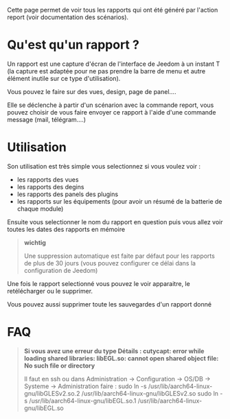 Cette page permet de voir tous les rapports qui ont été généré par l'action report (voir documentation des scénarios).

# Qu'est qu'un rapport ?

Un rapport est une capture d'écran de l'interface de Jeedom à un instant T (la capture est adaptée pour ne pas prendre la barre de menu et autre élément inutile sur ce type d'utilisation).

Vous pouvez le faire sur des vues, design, page de panel....

Elle se déclenche à partir d'un scénarion avec la commande report, vous pouvez choisir de vous faire envoyer ce rapport à l'aide d'une commande message (mail, télégram....)

# Utilisation

Son utilisation est très simple vous selectionnez si vous voulez voir :

-	les rapports des vues
-	les rapports des degins
-	les rapports des panels des plugins
- les rapports sur les équipements (pour avoir un résumé de la batterie de chaque module)

Ensuite vous selectionner le nom du rapport en question puis vous allez voir toutes les dates des rapports en mémoire

> **wichtig**
>
> Une suppression automatique est faite par défaut pour les rapports de plus de 30 jours (vous pouvez configurer ce délai dans la configuration de Jeedom)

Une fois le rapport selectionné vous pouvez le voir apparaitre, le retélécharger ou le supprimer.

Vous pouvez aussi supprimer toute les sauvegardes d'un rapport donné

# FAQ

> **Si vous avez une erreur du type Détails : cutycapt: error while loading shared libraries: libEGL.so: cannot open shared object file: No such file or directory**
>
> Il faut en ssh ou dans Administration -> Configuration -> OS/DB -> Systeme -> Administration faire :
>sudo ln -s /usr/lib/aarch64-linux-gnu/libGLESv2.so.2 /usr/lib/aarch64-linux-gnu/libGLESv2.so
>sudo ln -s /usr/lib/aarch64-linux-gnu/libEGL.so.1 /usr/lib/aarch64-linux-gnu/libEGL.so
